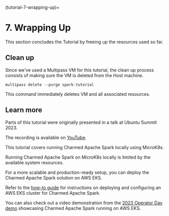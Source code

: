 (tutorial-7-wrapping-up)=
# 7. Wrapping Up

This section concludes the Tutorial by freeing up the resources used so far.

## Clean up

Since we've used a Multipass VM for this tutorial,
the clean up process consists of making sure the VM is deleted from the Host machine.

```shell
multipass delete --purge spark-tutorial
```

This command immediately deletes VM and all associated resources.

## Learn more

Parts of this tutorial were originally presented in a talk at Ubuntu Summit 2023.

The recording is available on [YouTube](https://www.youtube.com/watch?v=nu1ll7VRqbI).

This tutorial covers running Charmed Apache Spark locally using MicroK8s.

Running Charmed Apache Spark on MicroK8s locally is limited by the available system resources.

For a more scalable and production-ready setup, you can deploy
the Charmed Apache Spark solution on AWS EKS.

Refer to the [how-to guide](how-to-deploy-environment) for instructions on deploying and configuring
an AWS EKS cluster for Charmed Apache Spark.

You can also check out a video demonstration from the
[2023 Operator Day demo](https://github.com/deusebio/operator-day-2023-charmed-spark)
showcasing Charmed Apache Spark running on AWS EKS.
